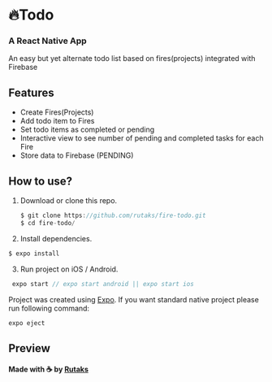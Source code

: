 # :fire:Todo 
### A React Native App

An easy but yet alternate todo list based on fires(projects) integrated with Firebase

## Features

- Create Fires(Projects)
- Add todo item to Fires
- Set todo items as completed or pending
- Interactive view to see number of pending and completed tasks for each Fire
- Store data to Firebase (PENDING)

## How to use?

1. Download or clone this repo.
   ```js
   $ git clone https://github.com/rutaks/fire-todo.git
   $ cd fire-todo/
   ```

2. Install dependencies.

```js
$ expo install
```

3. Run project on iOS / Android.

```js
 expo start // expo start android || expo start ios
```

Project was created using [Expo](https://expo.io/). If you want standard native project please run following command:

```js
expo eject
```

## Preview

#### Made with :coffee: by [Rutaks](https://github.com/rutaks/)